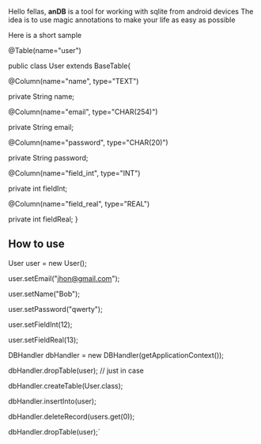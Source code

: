Hello fellas, **anDB** is a tool for working with sqlite from android devices
The idea is to use magic annotations to make your life as easy as possible

Here is a short sample

@Table(name="user")

public class User extends BaseTable{

  @Column(name="name", type="TEXT")

  private String name;

  @Column(name="email", type="CHAR(254)")

  private String email;

  @Column(name="password", type="CHAR(20)")

  private String password;

  @Column(name="field_int", type="INT")

  private int fieldInt;

  @Column(name="field_real", type="REAL")

  private int fieldReal;
}

## How to use

User user = new User();

user.setEmail("jhon@gmail.com");

user.setName("Bob");

user.setPassword("qwerty");

user.setFieldInt(12);

user.setFieldReal(13);


DBHandler dbHandler = new DBHandler(getApplicationContext());

dbHandler.dropTable(user); // just in case

dbHandler.createTable(User.class);

dbHandler.insertInto(user);

dbHandler.deleteRecord(users.get(0));

dbHandler.dropTable(user);`
